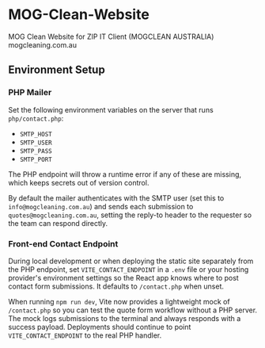 # MOG-Clean-Website
MOG Clean Website for ZIP IT Client (MOGCLEAN AUSTRALIA) mogcleaning.com.au

## Environment Setup

### PHP Mailer
Set the following environment variables on the server that runs `php/contact.php`:

- `SMTP_HOST`
- `SMTP_USER`
- `SMTP_PASS`
- `SMTP_PORT`

The PHP endpoint will throw a runtime error if any of these are missing, which keeps secrets out of version control.

By default the mailer authenticates with the SMTP user (set this to `info@mogcleaning.com.au`) and sends each submission to
`quotes@mogcleaning.com.au`, setting the reply-to header to the requester so the team can respond directly.

### Front-end Contact Endpoint
During local development or when deploying the static site separately from the PHP endpoint, set `VITE_CONTACT_ENDPOINT` in a `.env` file or your hosting provider's environment settings so the React app knows where to post contact form submissions. It defaults to `/contact.php` when unset.

When running `npm run dev`, Vite now provides a lightweight mock of `/contact.php` so you can test the quote form workflow without a PHP server. The mock logs submissions to the terminal and always responds with a success payload. Deployments should continue to point `VITE_CONTACT_ENDPOINT` to the real PHP handler.
